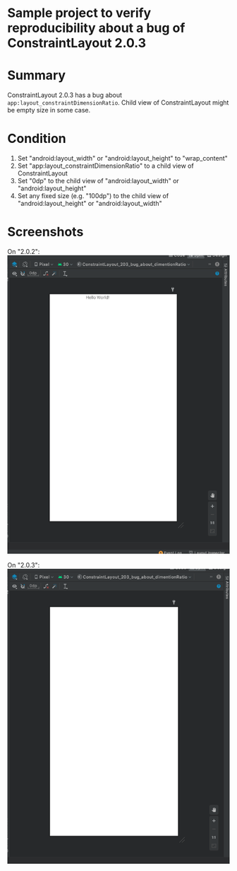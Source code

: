 Sample project to verify reproducibility about a bug of ConstraintLayout 2.0.3
===

# Summary
ConstraintLayout 2.0.3 has a bug about `app:layout_constraintDimensionRatio`.
Child view of ConstraintLayout might be empty size in some case.

# Condition
1. Set "android:layout_width" or "android:layout_height" to "wrap_content"
2. Set "app:layout_constraintDimensionRatio" to a child view of ConstraintLayout
3. Set "0dp" to the child view of "android:layout_width" or "android:layout_height"
4. Set any fixed size (e.g. "100dp") to the child view of "android:layout_height" or "android:layout_width"

# Screenshots
On "2.0.2":
![ConstraintLayout 2.0.2](./img/correct-width_on_2.0.2.png)

On "2.0.3":
![ConstraintLayout 2.0.3](./img/incorrect-empty-width_on_2.0.3.png)
